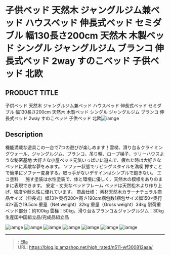 # 子供ベッド 天然木 ジャングルジム兼ベッド ハウスベッド 伸長式ベッド セミダブル 幅130長さ200cm 天然木 木製ベッド シングル ジャングルジム ブランコ 伸長式ベッド 2way すのこベッド 子供ベッド 北欧


## PRODUCT TITLE 

子供ベッド 天然木 ジャングルジム兼ベッド ハウスベッド 伸長式ベッド セミダブル 幅130長さ200cm 天然木 木製ベッド シングル ジャングルジム ブランコ 伸長式ベッド 2way すのこベッド 子供ベッド 北欧![iamge](https://b2bfiles1.gigab2b.cn/image/wkseller/303/20230316_d21c5e01990de921adfcf09fef81362c.jpg)

## Description

機能満載な遊具この一台で7つの遊びが楽しめます！雲梯、滑り台＆クライミングウォール、ジャングルジム、ブランコ、吊り輪、ロープ梯子、ツリーハウスような秘密基地
大好きな小屋ベッド元気いっぱいに遊んで、疲れた時は大好きなベッドに素敵な夢をみます。
ソファー状態でリビングスタイルを満喫
押すことで簡単にソファー変身する。取っ手がないデザインはシンプルで飽きない。
エコ塗料    　 施す塗装は水性塗装で、体と環境に優しく、天然木の模様をありのままに表現できます。
安定・丈夫なベッドフレーム         ベッドは天然松木より作り上げ、強度や耐久性に優れています。
商品仕様：
素材天然木カラーナチュラル商品サイズ（伸長式）幅131×奥行200×高さ190cm梱包数1梱包サイズ幅150×奥行42×高さ19.5cm 
重量（Net weight）32kg  重量（Gross weight）34kg  耐荷重ベッド部分：約100kg 雲梯：50kg，滑り台＆ブランコ＆ジャングルジム：30kg生産国中国組立品/完成品組立品




![iamge](https://b2bfiles1.gigab2b.cn/image/wkseller/303/20230308_69fb75c6677d9604c0e71dfbd1ff9e55.jpg)
![iamge](https://b2bfiles1.gigab2b.cn/image/wkseller/303/20230308_9e6eb44ce516035715141eac3ea2edc9.jpg)
![iamge](https://b2bfiles1.gigab2b.cn/image/wkseller/303/20230308_7a21c8b68ddedc6de92bebf56b864701.jpg)
![iamge](https://b2bfiles1.gigab2b.cn/image/wkseller/303/20230308_e8d9b7b0af185f5c1b0bb465141156ff.jpg)
![iamge](https://b2bfiles1.gigab2b.cn/image/wkseller/303/20230308_64b4b5454113b2454e63dc50363e58f9.jpg)
![iamge](https://b2bfiles1.gigab2b.cn/image/wkseller/303/20230308_c8bead3675e783287cf93dd1cf898628.jpg)
![iamge](https://b2bfiles1.gigab2b.cn/image/wkseller/303/20230308_77219a1c48795294bde1a319582129ad.jpg)


---

> : [Ella](https://blog.jp.amzshop.net/)  
> URL: https://blog.jp.amzshop.net/high_rated/n511-wf300812aaa/  

